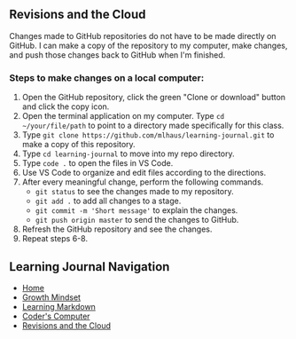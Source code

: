 ## Revisions and the Cloud
Changes made to GitHub repositories do not have to be made directly on GitHub. I can make a copy of the repository to my computer, make changes, and push those changes back to GitHub when I'm finished.

### Steps to make changes on a local computer:
1. Open the GitHub repository, click the green "Clone or download" button and click the copy icon.
2. Open the terminal application on my computer. Type `cd ~/your/file/path` to point to a directory made specifically for this class.
3. Type `git clone https://github.com/mlhaus/learning-journal.git` to make a copy of this repository.
4. Type `cd learning-journal` to move into my repo directory.
5. Type `code .` to open the files in VS Code.
6. Use VS Code to organize and edit files according to the directions. 
7. After every meaningful change, perform the following commands.
   - `git status` to see the changes made to my repository.
   - `git add .` to add all changes to a stage.
   - `git commit -m 'Short message'` to explain the changes.
   - `git push origin master` to send the changes to GitHub.
8. Refresh the GitHub repository and see the changes.
9. Repeat steps 6-8.

## Learning Journal Navigation
- [Home](README.md)
- [Growth Mindset](GROWTH_MINDSET.md)
- [Learning Markdown](LEARNING_MARKDOWN.md)
- [Coder's Computer](CODERS_COMPUTER.md)
- [Revisions and the Cloud](REVISIONS_AND_THE_CLOUD.md)
